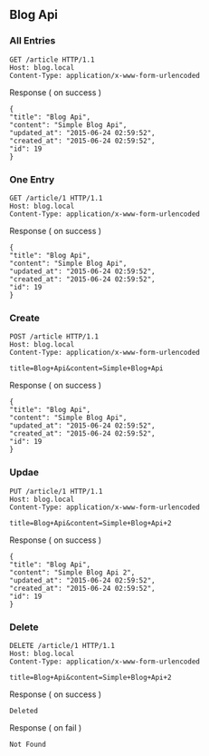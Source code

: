 ## Blog Api

### All Entries

~~~
GET /article HTTP/1.1
Host: blog.local
Content-Type: application/x-www-form-urlencoded
~~~

Response ( on success )

~~~
{
"title": "Blog Api",
"content": "Simple Blog Api",
"updated_at": "2015-06-24 02:59:52",
"created_at": "2015-06-24 02:59:52",
"id": 19
}
~~~

### One Entry

~~~
GET /article/1 HTTP/1.1
Host: blog.local
Content-Type: application/x-www-form-urlencoded
~~~

Response ( on success )

~~~
{
"title": "Blog Api",
"content": "Simple Blog Api",
"updated_at": "2015-06-24 02:59:52",
"created_at": "2015-06-24 02:59:52",
"id": 19
}
~~~

### Create

~~~
POST /article HTTP/1.1
Host: blog.local
Content-Type: application/x-www-form-urlencoded

title=Blog+Api&content=Simple+Blog+Api
~~~

Response ( on success )

~~~
{
"title": "Blog Api",
"content": "Simple Blog Api",
"updated_at": "2015-06-24 02:59:52",
"created_at": "2015-06-24 02:59:52",
"id": 19
}
~~~

### Updae

~~~
PUT /article/1 HTTP/1.1
Host: blog.local
Content-Type: application/x-www-form-urlencoded

title=Blog+Api&content=Simple+Blog+Api+2
~~~

Response ( on success )

~~~
{
"title": "Blog Api",
"content": "Simple Blog Api 2",
"updated_at": "2015-06-24 02:59:52",
"created_at": "2015-06-24 02:59:52",
"id": 19
}
~~~

### Delete


~~~
DELETE /article/1 HTTP/1.1
Host: blog.local
Content-Type: application/x-www-form-urlencoded

title=Blog+Api&content=Simple+Blog+Api+2
~~~

Response ( on success )

~~~
Deleted
~~~


Response ( on fail )

~~~
Not Found
~~~